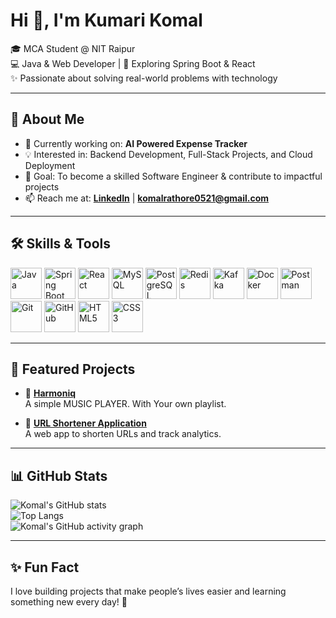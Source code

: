    # Hi 👋, I'm Kumari Komal  

🎓 MCA Student @ NIT Raipur  
💻 Java & Web Developer | 🌱 Exploring Spring Boot & React  
✨ Passionate about solving real-world problems with technology  

---

## 🚀 About Me
- 🌱 Currently working on: **AI Powered Expense Tracker**  
- 💡 Interested in: Backend Development, Full-Stack Projects, and Cloud Deployment  
- 🎯 Goal: To become a skilled Software Engineer & contribute to impactful projects  
- 📫 Reach me at: **[LinkedIn](https://www.linkedin.com/in/kumari-komal-6b08191a0)** | **komalrathore0521@gmail.com**

---

## 🛠️ Skills & Tools

<p align="left">
  <!-- Languages -->
  <img src="https://cdn.jsdelivr.net/gh/devicons/devicon/icons/java/java-original.svg" alt="Java" width="50" height="50"/>
  <img src="https://cdn.jsdelivr.net/gh/devicons/devicon/icons/spring/spring-original.svg" alt="Spring Boot" width="50" height="50"/>
  <img src="https://cdn.jsdelivr.net/gh/devicons/devicon/icons/react/react-original.svg" alt="React" width="50" height="50"/>
  
  <!-- Databases -->
  <img src="https://cdn.jsdelivr.net/gh/devicons/devicon/icons/mysql/mysql-original.svg" alt="MySQL" width="50" height="50"/>
  <img src="https://cdn.jsdelivr.net/gh/devicons/devicon/icons/postgresql/postgresql-original.svg" alt="PostgreSQL" width="50" height="50"/>
  <img src="https://cdn.jsdelivr.net/gh/devicons/devicon/icons/redis/redis-original.svg" alt="Redis" width="50" height="50"/>
  
  <!-- Tools -->
  <img src="https://cdn.jsdelivr.net/gh/devicons/devicon/icons/apachekafka/apachekafka-original.svg" alt="Kafka" width="50" height="50"/>
  <img src="https://cdn.jsdelivr.net/gh/devicons/devicon/icons/docker/docker-original.svg" alt="Docker" width="50" height="50"/>
  <img src="https://www.vectorlogo.zone/logos/getpostman/getpostman-icon.svg" alt="Postman" width="50" height="50"/>
  <img src="https://cdn.jsdelivr.net/gh/devicons/devicon/icons/git/git-original.svg" alt="Git" width="50" height="50"/>
  <img src="https://cdn.jsdelivr.net/gh/devicons/devicon/icons/github/github-original.svg" alt="GitHub" width="50" height="50"/>
  
  <!-- Web -->
  <img src="https://cdn.jsdelivr.net/gh/devicons/devicon/icons/html5/html5-original.svg" alt="HTML5" width="50" height="50"/>
  <img src="https://cdn.jsdelivr.net/gh/devicons/devicon/icons/css3/css3-original.svg" alt="CSS3" width="50" height="50"/>
</p>


---

## 📂 Featured Projects
- 🔗 [**Harmoniq**](https://github.com/komalrathore0521/HarmoniqMusicPlayer)  
   A simple MUSIC PLAYER. With Your own playlist.  

- 🔗 [**URL Shortener Application**](https://github.com/komalrathore0521/UrlShortenerApplication)  
   A web app to shorten URLs and track analytics.  

---

## 📊 GitHub Stats
![Komal's GitHub stats](https://github-readme-stats.vercel.app/api?username=komalrathore0521&show_icons=true&theme=radical)  
![Top Langs](https://github-readme-stats.vercel.app/api/top-langs/?username=komalrathore0521&layout=compact&theme=radical)  
![Komal's GitHub activity graph](https://github-readme-activity-graph.vercel.app/graph?username=komalrathore0521&theme=react-dark)

---

## ✨ Fun Fact
I love building projects that make people’s lives easier and learning something new every day! 🚀
